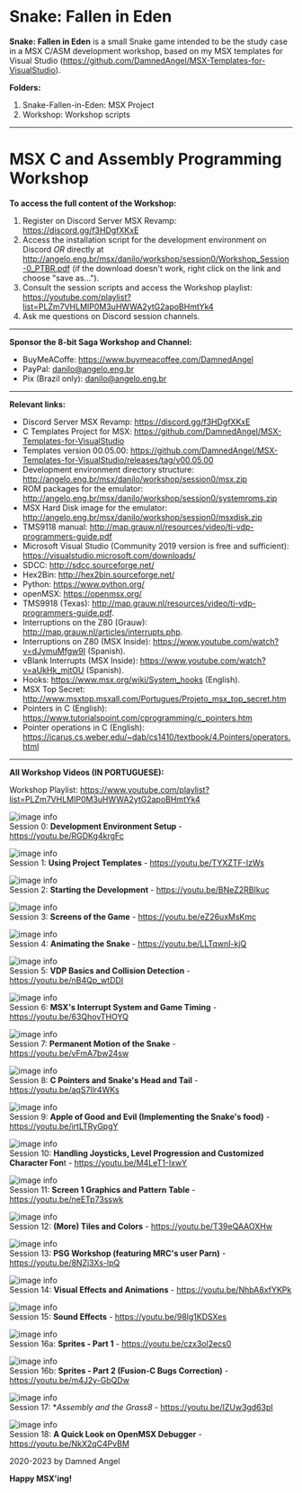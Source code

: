 # Snake: Fallen in Eden

**Snake: Fallen in Eden** is a small Snake game intended to be the study case in
a MSX C/ASM development workshop, based on my MSX templates for Visual Studio
(https://github.com/DamnedAngel/MSX-Templates-for-VisualStudio).

**Folders:**
1. Snake-Fallen-in-Eden: MSX Project
2. Workshop: Workshop scripts

-------

# MSX C and Assembly Programming Workshop

**To access the full content of the Workshop:**
1. Register on Discord Server MSX Revamp: https://discord.gg/f3HDgfXKxE
2. Access the installation script for the development environment on Discord *OR* directly at http://angelo.eng.br/msx/danilo/workshop/session0/Workshop_Session-0_PTBR.pdf (if the download doesn't work, right click on the link and choose "save as...").
3. Consult the session scripts and access the Workshop playlist: https://youtube.com/playlist?list=PLZm7VHLMIP0M3uHWWA2ytG2apoBHmtYk4
4. Ask me questions on Discord session channels.

----------

**Sponsor the 8-bit Saga Workshop and Channel:**
  - BuyMeACoffe: https://www.buymeacoffee.com/DamnedAngel
  - PayPal: danilo@angelo.eng.br
  - Pix (Brazil only): danilo@angelo.eng.br

----------

**Relevant links:**
- Discord Server MSX Revamp: https://discord.gg/f3HDgfXKxE
- C Templates Project for MSX: https://github.com/DamnedAngel/MSX-Templates-for-VisualStudio
- Templates version 00.05.00: https://github.com/DamnedAngel/MSX-Templates-for-VisualStudio/releases/tag/v00.05.00
- Development environment directory structure: http://angelo.eng.br/msx/danilo/workshop/session0/msx.zip
- ROM packages for the emulator: http://angelo.eng.br/msx/danilo/workshop/session0/systemroms.zip
- MSX Hard Disk image for the emulator: http://angelo.eng.br/msx/danilo/workshop/session0/msxdisk.zip
- TMS9118 manual: http://map.grauw.nl/resources/video/ti-vdp-programmers-guide.pdf
- Microsoft Visual Studio (Community 2019 version is free and sufficient): https://visualstudio.microsoft.com/downloads/
- SDCC: http://sdcc.sourceforge.net/
- Hex2Bin: http://hex2bin.sourceforge.net/
- Python: https://www.python.org/
- openMSX: https://openmsx.org/
- TMS9918 (Texas): http://map.grauw.nl/resources/video/ti-vdp-programmers-guide.pdf.
- Interruptions on the Z80 (Grauw): http://map.grauw.nl/articles/interrupts.php.
- Interruptions on Z80 (MSX Inside): https://www.youtube.com/watch?v=dJymuMfgw9I (Spanish).
- vBlank Interrupts (MSX Inside): https://www.youtube.com/watch?v=aUkHk_mjtOU (Spanish).
- Hooks: https://www.msx.org/wiki/System_hooks (English).
- MSX Top Secret: http://www.msxtop.msxall.com/Portugues/Projeto_msx_top_secret.htm
- Pointers in C (English): https://www.tutorialspoint.com/cprogramming/c_pointers.htm
- Pointer operations in C (English): https://icarus.cs.weber.edu/~dab/cs1410/textbook/4.Pointers/operators.html

----------

**All Workshop Videos (IN PORTUGUESE):**

Workshop Playlist: https://www.youtube.com/playlist?list=PLZm7VHLMIP0M3uHWWA2ytG2apoBHmtYk4

![image info](http://img.youtube.com/vi/RGDKg4krgFc/mqdefault.jpg)  
Session 0: **Development Environment Setup** - https://youtu.be/RGDKg4krgFc

![image info](http://img.youtube.com/vi/TYXZTF-IzWs/mqdefault.jpg)  
Session 1: **Using Project Templates** - https://youtu.be/TYXZTF-IzWs

![image info](http://img.youtube.com/vi/BNeZ2RBIkuc/mqdefault.jpg)  
Session 2: **Starting the Development** - https://youtu.be/BNeZ2RBIkuc

![image info](http://img.youtube.com/vi/eZ26uxMsKmc/mqdefault.jpg)  
Session 3: **Screens of the Game** - https://youtu.be/eZ26uxMsKmc

![image info](http://img.youtube.com/vi/LLTqwnI-kjQ/mqdefault.jpg)  
Session 4: **Animating the Snake** - https://youtu.be/LLTqwnI-kjQ

![image info](http://img.youtube.com/vi/nB4Qp_wtDDI/mqdefault.jpg)  
Session 5: **VDP Basics and Collision Detection** - https://youtu.be/nB4Qp_wtDDI

![image info](http://img.youtube.com/vi/63QhovTHOYQ/mqdefault.jpg)  
Session 6: **MSX's Interrupt System and Game Timing** - https://youtu.be/63QhovTHOYQ

![image info](http://img.youtube.com/vi/vFmA7bw24sw/mqdefault.jpg)  
Session 7: **Permanent Motion of the Snake** - https://youtu.be/vFmA7bw24sw

![image info](http://img.youtube.com/vi/aqS7llr4WKs/mqdefault.jpg)  
Session 8: **C Pointers and Snake's Head and Tail** - https://youtu.be/aqS7llr4WKs

![image info](http://img.youtube.com/vi/irtLTRyGpgY/mqdefault.jpg)  
Session 9: **Apple of Good and Evil (Implementing the Snake's food)** - https://youtu.be/irtLTRyGpgY

![image info](http://img.youtube.com/vi/M4LeT1-IxwY/mqdefault.jpg)  
Session 10: **Handling Joysticks, Level Progression and Customized Character Fon**t - https://youtu.be/M4LeT1-IxwY

![image info](http://img.youtube.com/vi/neETp73sswk/mqdefault.jpg)  
Session 11: **Screen 1 Graphics and Pattern Table** - https://youtu.be/neETp73sswk

![image info](http://img.youtube.com/vi/T39eQAAOXHw/mqdefault.jpg)  
Session 12: **(More) Tiles and Colors** - https://youtu.be/T39eQAAOXHw

![image info](http://img.youtube.com/vi/8NZj3Xs-lpQ/mqdefault.jpg)  
Session 13: **PSG Workshop (featuring MRC's user Parn)** - https://youtu.be/8NZj3Xs-lpQ

![image info](http://img.youtube.com/vi/NhbA8xfYKPk/mqdefault.jpg)  
Session 14: **Visual Effects and Animations** - https://youtu.be/NhbA8xfYKPk

![image info](http://img.youtube.com/vi/98lg1KDSXes/mqdefault.jpg)  
Session 15: **Sound Effects** - https://youtu.be/98lg1KDSXes

![image info](http://img.youtube.com/vi/czx3ol2ecs0/mqdefault.jpg)  
Session 16a: **Sprites - Part 1** - https://youtu.be/czx3ol2ecs0

![image info](http://img.youtube.com/vi/m4J2y-GbQDw/mqdefault.jpg)  
Session 16b: **Sprites - Part 2 (Fusion-C Bugs Correction)** - https://youtu.be/m4J2y-GbQDw

![image info](http://img.youtube.com/vi/IZUw3gd63pI/mqdefault.jpg)  
Session 17: **Assembly and the Grass8* - https://youtu.be/IZUw3gd63pI

![image info](http://img.youtube.com/vi/NkX2qC4PvBM/mqdefault.jpg)  
Session 18: **A Quick Look on OpenMSX Debugger** - https://youtu.be/NkX2qC4PvBM

2020-2023 by Damned Angel

**Happy MSX'ing!**
